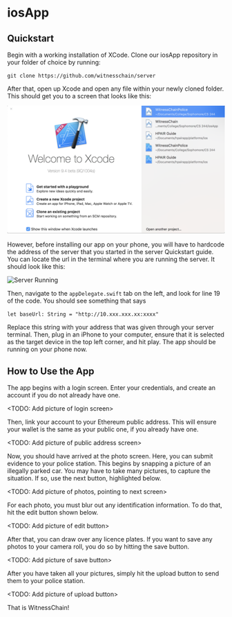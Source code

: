# iosApp

## Quickstart

Begin with a working installation of XCode. Clone our iosApp repository in your folder of choice by running:

```
git clone https://github.com/witnesschain/server
```
After that, open up Xcode and open any file within your newly cloned folder. This should get you to a screen that looks like this:

![XCode Start Screen](images/xcode.png)

However, before installing our app on your phone, you will have to hardcode the address of the server that you started in the server Quickstart guide. You can locate the url in the terminal where you are running the server. It should look like this:

![Server Running](images/terminal.png)

Then, navigate to the ```appDelegate.swift``` tab on the left, and look for line 19 of the code. You should see something that says

```
let baseUrl: String = "http://10.xxx.xxx.xx:xxxx"
```

Replace this string with your address that was given through your server terminal. Then, plug in an iPhone to your computer, ensure that it is selected as the target device in the top left corner, and hit play. The app should be running on your phone now.


## How to Use the App

The app begins with a login screen. Enter your credentials, and create an account if you do not already have one.

<TODO: Add picture of login screen>

Then, link your account to your Ethereum public address. This will ensure your wallet is the same as your public one, if you already have one.

<TODO: Add picture of public address screen>

Now, you should have arrived at the photo screen. Here, you can submit evidence to your police station. This begins by snapping a picture of an illegally parked car. You may have to take many pictures, to capture the situation. If so, use the next button, highlighted below.

<TODO: Add picture of photos, pointing to next screen>

For each photo, you must blur out any identification information. To do that, hit the edit button shown below.

<TODO: Add picture of edit button>

After that, you can draw over any licence plates. If you want to save any photos to your camera roll, you do so by hitting the save button.

<TODO: Add picture of save button>

After you have taken all your pictures, simply hit the upload button to send them to your police station.

<TODO: Add picture of upload button>

That is WitnessChain!


